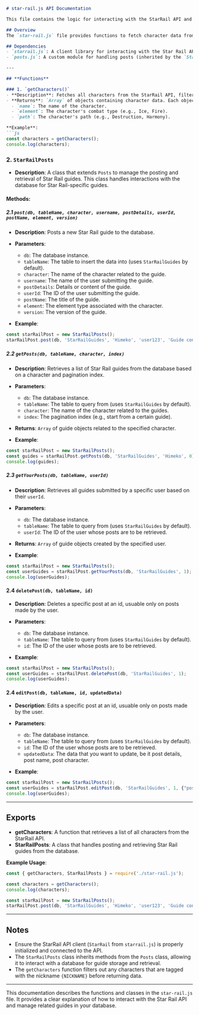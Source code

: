 ```markdown
# star-rail.js API Documentation

This file contains the logic for interacting with the StarRail API and managing Star Rail character and guide data.

## Overview
The `star-rail.js` file provides functions to fetch character data from the StarRail API and a class to manage posting and retrieving guides related to Star Rail characters. It leverages the `StarRail` client to fetch character information and a `StarRailPosts` class that extends the `Posts` class to handle database interactions related to guides.

## Dependencies
- `starrail.js`: A client library for interacting with the Star Rail API.
- `posts.js`: A custom module for handling posts (inherited by the `StarRailPosts` class).

---

## **Functions**

### 1. `getCharacters()`
- **Description**: Fetches all characters from the StarRail API, filters out characters with the nickname `{NICKNAME}`, and returns a list of relevant data for each character, including their name, element, and path.
- **Returns**: `Array` of objects containing character data. Each object includes:
  - `name`: The name of the character.
  - `element`: The character's combat type (e.g., Ice, Fire).
  - `path`: The character's path (e.g., Destruction, Harmony).

**Example**:
```js
const characters = getCharacters();
console.log(characters);
```

### 2. `StarRailPosts`
- **Description**: A class that extends `Posts` to manage the posting and retrieval of Star Rail guides. This class handles interactions with the database for Star Rail-specific guides.
  
#### **Methods:**

##### 2.1 `post(db, tableName, character, username, postDetails, userId, postName, element, version)`
- **Description**: Posts a new Star Rail guide to the database.
- **Parameters**:
  - `db`: The database instance.
  - `tableName`: The table to insert the data into (uses `StarRailGuides` by default).
  - `character`: The name of the character related to the guide.
  - `username`: The name of the user submitting the guide.
  - `postDetails`: Details or content of the guide.
  - `userId`: The ID of the user submitting the guide.
  - `postName`: The title of the guide.
  - `element`: The element type associated with the character.
  - `version`: The version of the guide.
  
- **Example**:
```js
const starRailPost = new StarRailPosts();
starRailPost.post(db, 'StarRailGuides', 'Himeko', 'user123', 'Guide content...', 1, 'Star Rail Guide', 'Fire', '1.0');
```

##### 2.2 `getPosts(db, tableName, character, index)`
- **Description**: Retrieves a list of Star Rail guides from the database based on a character and pagination index.
- **Parameters**:
  - `db`: The database instance.
  - `tableName`: The table to query from (uses `StarRailGuides` by default).
  - `character`: The name of the character related to the guides.
  - `index`: The pagination index (e.g., start from a certain guide).
  
- **Returns**: `Array` of guide objects related to the specified character.

- **Example**:
```js
const starRailPost = new StarRailPosts();
const guides = starRailPost.getPosts(db, 'StarRailGuides', 'Himeko', 0);
console.log(guides);
```

##### 2.3 `getYourPosts(db, tableName, userId)`
- **Description**: Retrieves all guides submitted by a specific user based on their `userId`.
- **Parameters**:
  - `db`: The database instance.
  - `tableName`: The table to query from (uses `StarRailGuides` by default).
  - `userId`: The ID of the user whose posts are to be retrieved.
  
- **Returns**: `Array` of guide objects created by the specified user.

- **Example**:
```js
const starRailPost = new StarRailPosts();
const userGuides = starRailPost.getYourPosts(db, 'StarRailGuides', 1);
console.log(userGuides);
```

#### 2.4 `deletePost(db, tableName, id)`
- **Description**: Deletes a specific post at an id, usuable only on posts made by the user.
- **Parameters**:
  - `db`: The database instance.
  - `tableName`: The table to query from (uses `StarRailGuides` by default).
  - `id`: The ID of the user whose posts are to be retrieved.

- **Example**:
```js
const starRailPost = new StarRailPosts();
const userGuides = starRailPost.deletePost(db, 'StarRailGuides', 1);
console.log(userGuides);
```

#### 2.4 `editPost(db, tableName, id, updatedData)`
- **Description**: Edits a specific post at an id, usuable only on posts made by the user.
- **Parameters**:
  - `db`: The database instance.
  - `tableName`: The table to query from (uses `StarRailGuides` by default).
  - `id`: The ID of the user whose posts are to be retrieved.
  - `updatedData`: The data that you want to update, be it post details, post name, post character.

- **Example**:
```js
const starRailPost = new StarRailPosts();
const userGuides = starRailPost.editPost(db, 'StarRailGuides', 1, {"postDetails": "updated details"});
console.log(userGuides);
```

---

## **Exports**
- **getCharacters**: A function that retrieves a list of all characters from the StarRail API.
- **StarRailPosts**: A class that handles posting and retrieving Star Rail guides from the database.

**Example Usage**:
```js
const { getCharacters, StarRailPosts } = require('./star-rail.js');

const characters = getCharacters();
console.log(characters);

const starRailPost = new StarRailPosts();
starRailPost.post(db, 'StarRailGuides', 'Himeko', 'user123', 'Guide content...', 1, 'Star Rail Guide', 'Fire', '1.0');
```

---

## **Notes**
- Ensure the StarRail API client (`StarRail` from `starrail.js`) is properly initialized and connected to the API.
- The `StarRailPosts` class inherits methods from the `Posts` class, allowing it to interact with a database for guide storage and retrieval.
- The `getCharacters` function filters out any characters that are tagged with the nickname `{NICKNAME}` before returning data.

---

This documentation describes the functions and classes in the `star-rail.js` file. It provides a clear explanation of how to interact with the Star Rail API and manage related guides in your database.
```